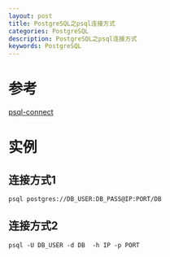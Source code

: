 ```yaml
---
layout: post
title: PostgreSQL之psql连接方式 
categories: PostgreSQL
description: PostgreSQL之psql连接方式 
keywords: PostgreSQL
---
```

# 参考
[psql-connect](https://www.jianshu.com/p/f246dc45e6dc)

# 实例
## 连接方式1
```shell
psql postgres://DB_USER:DB_PASS@IP:PORT/DB

```

## 连接方式2
```shell
psql -U DB_USER -d DB  -h IP -p PORT 
```
